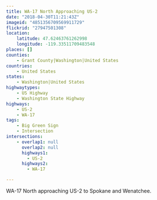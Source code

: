 ```yaml
---
title: WA-17 North Approaching US-2
date: "2018-04-30T11:21:43Z"
imageid: "4851356709569911729"
flickrid: "27947501308"
location:
    latitude: 47.62463761262998
    longitude: -119.33511709483548
places: []
counties:
    - Grant County|Washington|United States
countries:
    - United States
states:
    - Washington|United States
highwaytypes:
    - US Highway
    - Washington State Highway
highways:
    - US-2
    - WA-17
tags:
    - Big Green Sign
    - Intersection
intersections:
    - overlap1: null
      overlap2: null
      highways1:
        - US-2
      highways2:
        - WA-17

---
```

WA-17 North approaching US-2 to Spokane and Wenatchee.